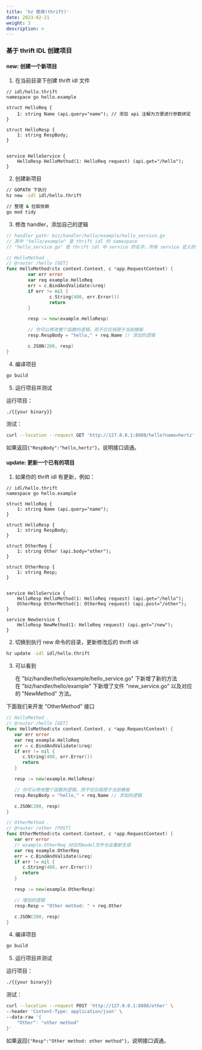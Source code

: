 ```yaml
---
title: 'hz 使用(thrift)'
date: 2023-02-21
weight: 3
description: >
---
```

### 基于 thrift IDL 创建项目

#### new: 创建一个新项目

1.  在当前目录下创建 thrift idl 文件

```thrift
// idl/hello.thrift
namespace go hello.example

struct HelloReq {
    1: string Name (api.query="name"); // 添加 api 注解为方便进行参数绑定
}

struct HelloResp {
    1: string RespBody;
}


service HelloService {
    HelloResp HelloMethod(1: HelloReq request) (api.get="/hello");
}
```

2.  创建新项目

```bash
// GOPATH 下执行
hz new -idl idl/hello.thrift

// 整理 & 拉取依赖
go mod tidy
```

3.  修改 handler，添加自己的逻辑

```go
// handler path: biz/handler/hello/example/hello_service.go
// 其中 "hello/example" 是 thrift idl 的 namespace
// "hello_service.go" 是 thrift idl 中 service 的名字，所有 service 定义的方法都会生成在这个文件中

// HelloMethod .
// @router /hello [GET]
func HelloMethod(ctx context.Context, c *app.RequestContext) {
        var err error
        var req example.HelloReq
        err = c.BindAndValidate(&req)
        if err != nil {
                c.String(400, err.Error())
                return
        }

        resp := new(example.HelloResp)

        // 你可以修改整个函数的逻辑，而不仅仅局限于当前模板
        resp.RespBody = "hello," + req.Name // 添加的逻辑

        c.JSON(200, resp)
}
```

4.  编译项目

```bash
go build
```

5.  运行项目并测试

运行项目：

```bash
./{{your binary}}
```

测试：

```bash
curl --location --request GET 'http://127.0.0.1:8888/hello?name=hertz'
```

如果返回`{"RespBody":"hello,hertz"}`，说明接口调通。

#### update: 更新一个已有的项目

1.  如果你的 thrift idl 有更新，例如：

```thrift
// idl/hello.thrift
namespace go hello.example

struct HelloReq {
    1: string Name (api.query="name");
}

struct HelloResp {
    1: string RespBody;
}

struct OtherReq {
    1: string Other (api.body="other");
}

struct OtherResp {
    1: string Resp;
}


service HelloService {
    HelloResp HelloMethod(1: HelloReq request) (api.get="/hello");
    OtherResp OtherMethod(1: OtherReq request) (api.post="/other");
}

service NewService {
    HelloResp NewMethod(1: HelloReq request) (api.get="/new");
}
```

2.  切换到执行 new 命令的目录，更新修改后的 thrift idl

```bash
hz update -idl idl/hello.thrift
```

3. 可以看到

   在 "biz/handler/hello/example/hello_service.go" 下新增了新的方法<br>
   在 "biz/handler/hello/example" 下新增了文件 "new_service.go" 以及对应的 "NewMethod" 方法。

下面我们来开发 "OtherMethod" 接口

```go
// HelloMethod .
// @router /hello [GET]
func HelloMethod(ctx context.Context, c *app.RequestContext) {
   var err error
   var req example.HelloReq
   err = c.BindAndValidate(&req)
   if err != nil {
      c.String(400, err.Error())
      return
   }

   resp := new(example.HelloResp)

   // 你可以修改整个函数的逻辑，而不仅仅局限于当前模板
   resp.RespBody = "hello," + req.Name // 添加的逻辑

   c.JSON(200, resp)
}

// OtherMethod .
// @router /other [POST]
func OtherMethod(ctx context.Context, c *app.RequestContext) {
   var err error
   // example.OtherReq 对应的model文件也会重新生成
   var req example.OtherReq
   err = c.BindAndValidate(&req)
   if err != nil {
      c.String(400, err.Error())
      return
   }

   resp := new(example.OtherResp)

   // 增加的逻辑
   resp.Resp = "Other method: " + req.Other

   c.JSON(200, resp)
}
```

4.  编译项目

```bash
go build
```

5.  运行项目并测试

运行项目：

```bash
./{{your binary}}
```

测试：

```bash
curl --location --request POST 'http://127.0.0.1:8888/other' \
--header 'Content-Type: application/json' \
--data-raw '{
    "Other": "other method"
}'
```

如果返回`{"Resp":"Other method: other method"}`，说明接口调通。
